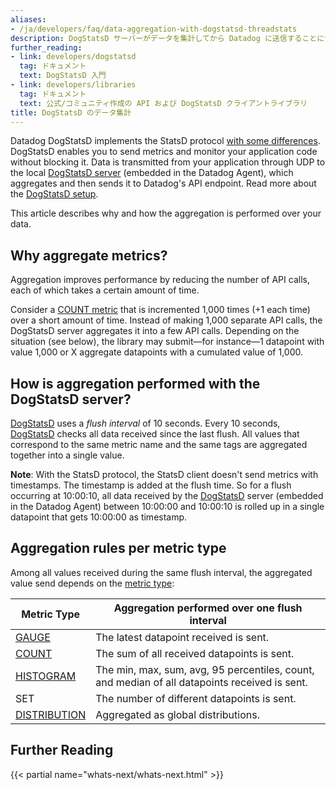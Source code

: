 ```yaml
---
aliases:
- /ja/developers/faq/data-aggregation-with-dogstatsd-threadstats
description: DogStatsD サーバーがデータを集計してから Datadog に送信することについて説明します
further_reading:
- link: developers/dogstatsd
  tag: ドキュメント
  text: DogStatsD 入門
- link: developers/libraries
  tag: ドキュメント
  text: 公式/コミュニティ作成の API および DogStatsD クライアントライブラリ
title: DogStatsD のデータ集計
---
```


Datadog DogStatsD implements the StatsD protocol [with some differences][1]. DogStatsD enables you to send metrics and monitor your application code without blocking it. Data is transmitted from your application through UDP to the local [DogStatsD server][2] (embedded in the Datadog Agent), which aggregates and then sends it to Datadog's API endpoint. Read more about the [DogStatsD setup][2].

This article describes why and how the aggregation is performed over your data.

## Why aggregate metrics?

Aggregation improves performance by reducing the number of API calls, each of which takes a certain amount of time.

Consider a [COUNT metric][3] that is incremented 1,000 times (+1 each time) over a short amount of time. Instead of making 1,000 separate API calls, the DogStatsD server aggregates it into a few API calls. Depending on the situation (see below), the library may submit—for instance—1 datapoint with value 1,000 or X aggregate datapoints with a cumulated value of 1,000.

## How is aggregation performed with the DogStatsD server?

[DogStatsD][2] uses a _flush interval_ of 10 seconds. Every 10 seconds, [DogStatsD][2] checks all data received since the last flush. All values that correspond to the same metric name and the same tags are aggregated together into a single value.

**Note**: With the StatsD protocol, the StatsD client doesn't send metrics with timestamps. The timestamp is added at the flush time. So for a flush occurring at 10:00:10, all data received by the [DogStatsD][2] server (embedded in the Datadog Agent) between 10:00:00 and 10:00:10 is rolled up in a single datapoint that gets 10:00:00 as timestamp.

## Aggregation rules per metric type

Among all values received during the same flush interval, the aggregated value send depends on the [metric type][4]:

| Metric Type       | Aggregation performed over one flush interval                                                 |
|-------------------|-----------------------------------------------------------------------------------------------|
| [GAUGE][5]        | The latest datapoint received is sent.                                                        |
| [COUNT][3]        | The sum of all received datapoints is sent.                                                   |
| [HISTOGRAM][6]    | The min, max, sum, avg, 95 percentiles, count, and median of all datapoints received is sent. |
| SET               | The number of different datapoints is sent.                                                   |
| [DISTRIBUTION][7] | Aggregated as global distributions.                                                           |

## Further Reading

{{< partial name="whats-next/whats-next.html" >}}

[1]: /ja/developers/dogstatsd/
[2]: /ja/metrics/custom_metrics/dogstatsd_metrics_submission/
[3]: /ja/metrics/types/?tab=count#metric-types
[4]: /ja/metrics/types/
[5]: /ja/metrics/types/?tab=gauge#metric-types
[6]: /ja/metrics/types/?tab=histogram#metric-types
[7]: /ja/metrics/types/?tab=distribution#metric-types